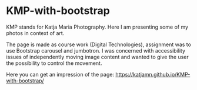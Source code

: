 # KMP-with-bootstrap

KMP stands for Katja Maria Photography. Here I am presenting some of my photos in context of art.

The page is made as course work (Digital Technologies), assignment was to use Bootstrap carousel and jumbotron. I was concerned with accessibility issues of independently moving image content and wanted to give the user the possibility to control the movement.

Here you can get an impression of the page: https://katjamn.github.io/KMP-with-bootstrap/
